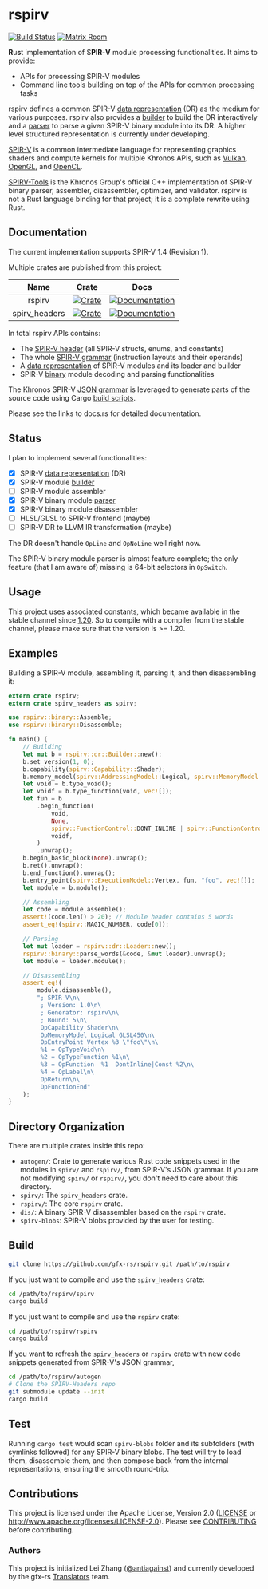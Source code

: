 rspirv
======

[![Build Status](https://travis-ci.org/gfx-rs/rspirv.svg?branch=master)](https://travis-ci.org/gfx-rs/rspirv)
[![Matrix Room](https://img.shields.io/badge/Matrix-%23gfx%3Amatrix.org-blueviolet.svg)](https://matrix.to/#/#gfx:matrix.org)

**R**u**s**t implementation of S**PIR**-**V** module processing functionalities.
It aims to provide:

* APIs for processing SPIR-V modules
* Command line tools building on top of the APIs for common processing tasks

rspirv defines a common SPIR-V [data representation][doc-dr] (DR) as the
medium for various purposes. rspirv also provides a [builder][doc-builder] to
build the DR interactively and a [parser][doc-parser] to parse a given SPIR-V
binary module into its DR. A higher level structured representation is currently
under developing.

[SPIR-V][spirv] is a common intermediate language for representing graphics
shaders and compute kernels for multiple Khronos APIs, such as [Vulkan][vulkan],
[OpenGL][opengl], and [OpenCL][opencl].

[SPIRV-Tools][spirv-tools] is the Khronos Group's official C++ implementation of
SPIR-V binary parser, assembler, disassembler, optimizer, and validator. rspirv
is not a Rust language binding for that project; it is a complete rewrite using
Rust.

Documentation
-------------

The current implementation supports SPIR-V 1.4 (Revision 1).

Multiple crates are published from this project:

|      Name      |   Crate   |   Docs   |
| :------------: | :-------: | :------: |
| rspirv         | [![Crate][img-crate-rspirv]][crate-rspirv]   | [![Documentation][img-doc-rspirv]][doc-rspirv]   |
| spirv\_headers | [![Crate][img-crate-headers]][crate-headers] | [![Documentation][img-doc-headers]][doc-headers] |

In total rspirv APIs contains:
* The [SPIR-V header][doc-headers] (all SPIR-V structs, enums, and constants)
* The whole [SPIR-V grammar][doc-grammar] (instruction layouts and their
  operands)
* A [data representation][doc-dr] of SPIR-V modules and its loader and builder
* SPIR-V [binary][doc-binary] module decoding and parsing functionalities

The Khronos SPIR-V [JSON grammar][json-grammar] is leveraged to generate parts
of the source code using Cargo [build scripts](autogen).

Please see the links to docs.rs for detailed documentation.

Status
------

I plan to implement several functionalities:

- [x] SPIR-V [data representation][doc-dr] (DR)
- [x] SPIR-V module [builder][doc-builder]
- [ ] SPIR-V module assembler
- [x] SPIR-V binary module [parser][doc-parser]
- [x] SPIR-V binary module disassembler
- [ ] HLSL/GLSL to SPIR-V frontend (maybe)
- [ ] SPIR-V DR to LLVM IR transformation (maybe)

The DR doesn't handle `OpLine` and `OpNoLine` well right now.

The SPIR-V binary module parser is almost feature complete; the only feature
(that I am aware of) missing is 64-bit selectors in `OpSwitch`.

Usage
-----

This project uses associated constants, which became available in the stable channel
since [1.20][rust-1.20]. So to compile with a compiler from the stable channel,
please make sure that the version is >= 1.20.

Examples
--------

Building a SPIR-V module, assembling it, parsing it, and then disassembling it:

```rust
extern crate rspirv;
extern crate spirv_headers as spirv;

use rspirv::binary::Assemble;
use rspirv::binary::Disassemble;

fn main() {
    // Building
    let mut b = rspirv::dr::Builder::new();
    b.set_version(1, 0);
    b.capability(spirv::Capability::Shader);
    b.memory_model(spirv::AddressingModel::Logical, spirv::MemoryModel::GLSL450);
    let void = b.type_void();
    let voidf = b.type_function(void, vec![]);
    let fun = b
        .begin_function(
            void,
            None,
            spirv::FunctionControl::DONT_INLINE | spirv::FunctionControl::CONST,
            voidf,
        )
        .unwrap();
    b.begin_basic_block(None).unwrap();
    b.ret().unwrap();
    b.end_function().unwrap();
    b.entry_point(spirv::ExecutionModel::Vertex, fun, "foo", vec![]);
    let module = b.module();

    // Assembling
    let code = module.assemble();
    assert!(code.len() > 20); // Module header contains 5 words
    assert_eq!(spirv::MAGIC_NUMBER, code[0]);

    // Parsing
    let mut loader = rspirv::dr::Loader::new();
    rspirv::binary::parse_words(&code, &mut loader).unwrap();
    let module = loader.module();

    // Disassembling
    assert_eq!(
        module.disassemble(),
        "; SPIR-V\n\
         ; Version: 1.0\n\
         ; Generator: rspirv\n\
         ; Bound: 5\n\
         OpCapability Shader\n\
         OpMemoryModel Logical GLSL450\n\
         OpEntryPoint Vertex %3 \"foo\"\n\
         %1 = OpTypeVoid\n\
         %2 = OpTypeFunction %1\n\
         %3 = OpFunction  %1  DontInline|Const %2\n\
         %4 = OpLabel\n\
         OpReturn\n\
         OpFunctionEnd"
    );
}
```

Directory Organization
----------------------

There are multiple crates inside this repo:

- `autogen/`: Crate to generate various Rust code snippets used in the modules
  in `spirv/` and `rspirv/`, from SPIR-V's JSON grammar. If you are not
  modifying `spirv/` or `rspirv/`, you don't need to care about this directory.
- `spirv/`: The `spirv_headers` crate.
- `rspirv/`: The core `rspirv` crate.
- `dis/`: A binary SPIR-V disassembler based on the `rspirv` crate.
- `spirv-blobs`: SPIR-V blobs provided by the user for testing.

Build
-----

```sh
git clone https://github.com/gfx-rs/rspirv.git /path/to/rspirv
```

If you just want to compile and use the `spirv_headers` crate:

```sh
cd /path/to/rspirv/spirv
cargo build
```

If you just want to compile and use the `rspirv` crate:

```sh
cd /path/to/rspirv/rspirv
cargo build
```

If you want to refresh the `spirv_headers` or `rspirv` crate with new code
snippets generated from SPIR-V's JSON grammar,

```sh
cd /path/to/rspirv/autogen
# Clone the SPIRV-Headers repo
git submodule update --init
cargo build
```

Test
----

Running `cargo test` would scan `spirv-blobs` folder and its subfolders
(with symlinks followed) for any SPIR-V binary blobs. The test will try to
load them, disassemble them, and then compose back from the internal
representations, ensuring the smooth round-trip.

Contributions
-------------

This project is licensed under the Apache License, Version 2.0
([LICENSE](LICENSE) or http://www.apache.org/licenses/LICENSE-2.0). 
Please see [CONTRIBUTING](CONTRIBUTING.md) before contributing.

### Authors

This project is initialized Lei Zhang ([@antiagainst][me]) and currently
developed by the gfx-rs [Translators][github-translators] team.

[img-crate-rspirv]: https://img.shields.io/crates/v/rspirv.svg
[img-doc-rspirv]: https://docs.rs/rspirv/badge.svg
[crate-rspirv]: https://crates.io/crates/rspirv
[doc-rspirv]: https://docs.rs/rspirv
[img-crate-headers]: https://img.shields.io/crates/v/spirv_headers.svg
[img-doc-headers]: https://docs.rs/spirv_headers/badge.svg
[crate-headers]: https://crates.io/crates/spirv_headers
[doc-headers]: https://docs.rs/spirv_headers
[spirv]: https://www.khronos.org/registry/spir-v/
[vulkan]: https://www.khronos.org/vulkan/
[opengl]: https://www.opengl.org/
[opencl]: https://www.khronos.org/opencl/
[me]: https://github.com/antiagainst
[github-translators]: https://github.com/orgs/gfx-rs/teams/translators
[json-grammar]: https://github.com/KhronosGroup/SPIRV-Headers/tree/master/include/spirv
[spirv-tools]: https://github.com/KhronosGroup/SPIRV-Tools
[doc-dr]: https://docs.rs/rspirv/*/rspirv/dr/index.html
[doc-builder]: https://docs.rs/rspirv/*/rspirv/dr/struct.Builder.html
[doc-parser]: https://docs.rs/rspirv/*/rspirv/binary/struct.Parser.html
[doc-grammar]: https://docs.rs/rspirv/*/rspirv/grammar/index.html
[doc-binary]: https://docs.rs/rspirv/*/rspirv/binary/index.html
[rust-1.20]: https://blog.rust-lang.org/2017/08/31/Rust-1.20.html
